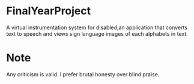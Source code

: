 # FinalYearProject
A virtual instrumentation system for disabled,an application that converts text to speech and views sign language images of each alphabets in text.

# Note
Any criticism is valid. I prefer brutal honesty over blind praise.
